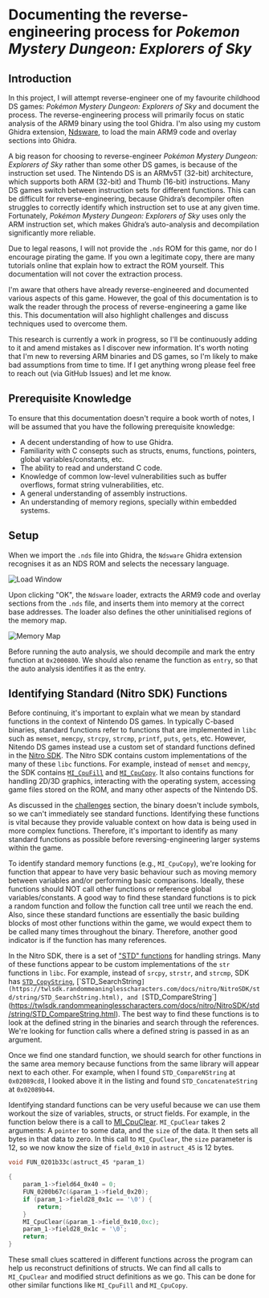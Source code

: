 # Documenting the reverse-engineering process for *Pokemon Mystery Dungeon: Explorers of Sky*

## Introduction

In this project, I will attempt reverse-engineer one of my favourite childhood DS games: *Pokémon Mystery Dungeon: Explorers of Sky* and document the process. The reverse-engineering process will primarily focus on static analysis of the ARM9 binary using the tool Ghidra. I'm also using my custom Ghidra extension, [Ndsware](https://github.com/CodeDragon82/nds-ware), to load the main ARM9 code and overlay sections into Ghidra.

A big reason for choosing to reverse-engineer *Pokémon Mystery Dungeon: Explorers of Sky* rather than some other DS games, is because of the instruction set used. The Nintendo DS is an ARMv5T (32-bit) architecture, which supports both ARM (32-bit) and Thumb (16-bit) instructions. Many DS games switch between instruction sets for different functions. This can be difficult for reverse-engineering, because Ghidra’s decompiler often struggles to correctly identify which instruction set to use at any given time. Fortunately, *Pokémon Mystery Dungeon: Explorers of Sky* uses only the ARM instruction set, which makes Ghidra’s auto-analysis and decompilation significantly more reliable.

Due to legal reasons, I will not provide the `.nds` ROM for this game, nor do I encourage pirating the game. If you own a legitimate copy, there are many tutorials online that explain how to extract the ROM yourself. This documentation will not cover the extraction process.

I'm aware that others have already reverse-engineered and documented various aspects of this game. However, the goal of this documentation is to walk the reader through the process of reverse-engineering a game like this. This documentation will also highlight challenges and discuss techniques used to overcome them.

This research is currently a work in progress, so I'll be continuously adding to it and amend mistakes as I discover new information. It's worth noting that I'm new to reversing ARM binaries and DS games, so I'm likely to make bad assumptions from time to time. If I get anything wrong please feel free to reach out (via GitHub Issues) and let me know.

## Prerequisite Knowledge

To ensure that this documentation doesn't require a book worth of notes, I will be assumed that you have the following prerequisite knowledge:

- A decent understanding of how to use Ghidra.
- Familiarity with C consepts such as structs, enums, functions, pointers, global variables/constants, etc.
- The ability to read and understand C code.
- Knowledge of common low-level vulnerabilities such as buffer overflows, format string vulnerabilities, etc.
- A general understanding of assembly instructions.
- An understanding of memory regions, specially within embedded systems.

## Setup

When we import the `.nds` file into Ghidra, the `Ndsware` Ghidra extension recognises it as an NDS ROM and selects the necessary language.

![Load Window](images/load-window.png)

Upon clicking "OK", the `Ndsware` loader, extracts the ARM9 code and overlay sections from the `.nds` file, and inserts them into memory at the correct base addresses. The loader also defines the other uninitialised regions of the memory map.

![Memory Map](images/memory-map.png)

Before running the auto analysis, we should decompile and mark the entry function at `0x2000800`. We should also rename the function as `entry`, so that the auto analysis identifies it as the entry.

## Identifying Standard (Nitro SDK) Functions

Before continuing, it's important to explain what we mean by standard functions in the context of Nintendo DS games. In typically C-based binaries, standard functions refer to functions that are implemented in `libc` such as `memset`, `memcpy`, `strcpy`, `strcmp`, `printf`, `puts`, `gets`, etc. However, Nitendo DS games instead use a custom set of standard functions defined in the [Nitro SDK](https://twlsdk.randommeaninglesscharacters.com/docs/nitro/NitroSDK/index.html). The Nitro SDK contains custom implementations of the many of these `libc` functions. For example, instead of `memset` and `memcpy`, the SDK contains [`MI_CpuFill`](https://twlsdk.randommeaninglesscharacters.com/docs/nitro/NitroSDK/mi/memory/MI_CpuFill.html) and [`MI_CpuCopy`](https://twlsdk.randommeaninglesscharacters.com/docs/nitro/NitroSDK/mi/memory/MI_CpuCopy.html). It also contains functions for handling 2D/3D graphics, interacting with the operating system, accessing game files stored on the ROM, and many other aspects of the Nintendo DS.

As discussed in the [challenges](#challenges) section, the binary doesn't include symbols, so we can't immediately see standard functions. Identifying these functions is vital because they provide valuable context on how data is being used in more complex functions. Therefore, it's important to identify as many standard functions as possible before reversing-engineering larger systems within the game. 

To identify standard memory functions (e.g., `MI_CpuCopy`), we're looking for function that appear to have very basic behaviour such as moving memory between variables and/or performing basic comparisons. Ideally, these functions should NOT call other functions or reference global variables/constants. A good way to find these standard functions is to pick a random function and follow the function call tree until we reach the end. Also, since these standard functions are essentially the basic building blocks of most other functions within the game, we would expect them to be called many times throughout the binary. Therefore, another good indicator is if the function has many references.

In the Nitro SDK, there is a set of ["STD" functions](https://twlsdk.randommeaninglesscharacters.com/docs/nitro/NitroSDK/std/list_std.html) for handling strings. Many of these functions appear to be custom implementations of the `str` functions in `libc`. For example, instead of `srcpy`, `strstr`, and `strcmp`, SDK has [`STD_CopyString`](`https://twlsdk.randommeaninglesscharacters.com/docs/nitro/NitroSDK/std/string/STD_CopyString.html), [`STD_SearchString`](https://twlsdk.randommeaninglesscharacters.com/docs/nitro/NitroSDK/std/string/STD_SearchString.html), and [`STD_CompareString`](https://twlsdk.randommeaninglesscharacters.com/docs/nitro/NitroSDK/std/string/STD_CompareString.html). The best way to find these functions is to look at the defined string in the binaries and search through the references. We're looking for function calls where a defined string is passed in as an argument.

Once we find one standard function, we should search for other functions in the same area memory because functions from the same library will appear next to each other. For example, when I found `STD_CompareNString` at `0x02089cd8`, I looked above it in the listing and found `STD_ConcatenateString` at `0x02089b44`.

Identifying standard functions can be very useful because we can use them workout the size of variables, structs, or struct fields. For example, in the function below there is a call to [MI_CpuClear](https://twlsdk.randommeaninglesscharacters.com/docs/nitro/NitroSDK/mi/memory/MI_CpuClear.html). `MI_CpuClear` takes 2 arguments: A `pointer` to some data, and the `size` of the data. It then sets all bytes in that data to zero. In this call to `MI_CpuClear`, the `size` parameter is 12, so we now know the size of `field_0x10` in `astruct_45` is 12 bytes.

```c
void FUN_0201b33c(astruct_45 *param_1)

{
    param_1->field64_0x40 = 0;
    FUN_0200b67c(&param_1->field_0x20);
    if (param_1->field28_0x1c == '\0') {
        return;
    }
    MI_CpuClear(&param_1->field_0x10,0xc);
    param_1->field28_0x1c = '\0';
    return;
}
```

These small clues scattered in different functions across the program can help us reconstruct definitions of structs. We can find all calls to `MI_CpuClear` and modified struct definitions as we go. This can be done for other similar functions like `MI_CpuFill` and `MI_CpuCopy`.
